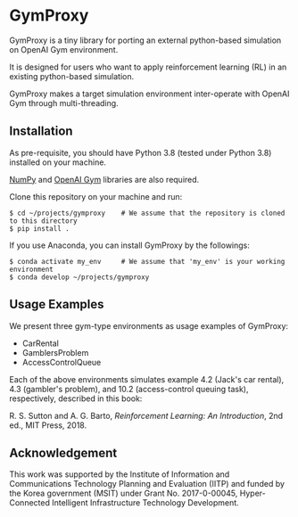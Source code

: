 # GymProxy

GymProxy is a tiny library for porting an external python-based simulation on OpenAI Gym environment. 

It is designed for users who want to apply reinforcement learning (RL) in an existing python-based simulation. 

GymProxy makes a target simulation environment inter-operate with OpenAI Gym through multi-threading.   

## Installation

As pre-requisite, you should have Python 3.8 (tested under Python 3.8) installed on your machine. 

[NumPy](https://numpy.org) and [OpenAI Gym](https://gym.openai.com/) libraries are also required.    

Clone this repository on your machine and run:    

    $ cd ~/projects/gymproxy    # We assume that the repository is cloned to this directory
    $ pip install .

If you use Anaconda, you can install GymProxy by the followings:

    $ conda activate my_env     # We assume that 'my_env' is your working environment 
    $ conda develop ~/projects/gymproxy    

## Usage Examples

We present three gym-type environments as usage examples of GymProxy: 
- CarRental
- GamblersProblem
- AccessControlQueue

Each of the above environments simulates example 4.2 (Jack's car rental), 4.3 (gambler's problem), and 10.2 
(access-control queuing task), respectively, described in this book:   

R. S. Sutton and A. G. Barto, *Reinforcement Learning: An Introduction*, 2nd ed., MIT Press, 2018. 

## Acknowledgement

This work was supported by the Institute of Information and Communications Technology Planning and Evaluation (IITP)
and funded by the Korea government (MSIT) under Grant No. 2017-0-00045, Hyper-Connected Intelligent Infrastructure
Technology Development. 

